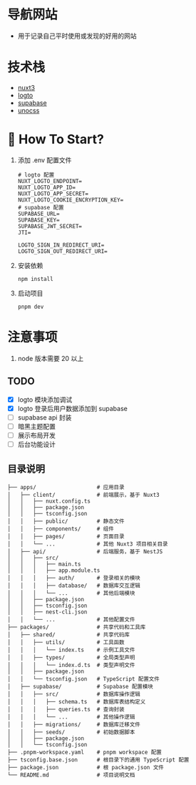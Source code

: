# 导航网站
 - 用于记录自己平时使用或发现的好用的网站

# 技术栈
 - [nuxt3](https://nuxt.com/)
 - [logto](https://logto.io/)
 - [supabase](https://supabase.com/)
 - [unocss](https://unocss.dev/)

# 🚀 How To Start?
<!-- The mentioned operations below are based on the root directory of the current project, please be attentive to ensure there are no errors! -->
1. 添加 .env 配置文件
	```shell
	# logto 配置
	NUXT_LOGTO_ENDPOINT=
	NUXT_LOGTO_APP_ID=
	NUXT_LOGTO_APP_SECRET=
	NUXT_LOGTO_COOKIE_ENCRYPTION_KEY=
	# supabase 配置
	SUPABASE_URL=
	SUPABASE_KEY=
	SUPABASE_JWT_SECRET=
	JTI=

	LOGTO_SIGN_IN_REDIRECT_URI= 
	LOGTO_SIGN_OUT_REDIRECT_URI=
	
	```
2. 安装依赖
   ```shell
   npm install
   ```
3. 启动项目
   ```shell
   pnpm dev
   ```
# 注意事项
1. node 版本需要 20 以上

## TODO

- [X] logto 模块添加调试
- [x] logto 登录后用户数据添加到 supabase
- [ ] supabase api 封装
- [ ] 暗黑主题配置
- [ ] 展示布局开发
- [ ] 后台功能设计
## 目录说明
```shell
├── apps/                   # 应用目录
│   ├── client/             # 前端展示，基于 Nuxt3
│   │   ├── nuxt.config.ts
│   │   ├── package.json
│   │   ├── tsconfig.json
│   │   ├── public/         # 静态文件
│   │   ├── components/     # 组件
│   │   ├── pages/          # 页面目录
│   │   └── ...             # 其他 Nuxt3 项目相关目录
│   ├── api/                # 后端服务，基于 NestJS
│   │   ├── src/
│   │   │   ├── main.ts
│   │   │   ├── app.module.ts
│   │   │   ├── auth/       # 登录相关的模块
│   │   │   ├── database/   # 数据库交互逻辑
│   │   │   └── ...         # 其他后端模块
│   │   ├── package.json
│   │   ├── tsconfig.json
│   │   ├── nest-cli.json
│   │   └── ...             # 其他配置文件
├── packages/               # 共享代码和工具库
│   ├── shared/             # 共享代码库
│   │   ├── utils/          # 工具函数
│   │   │   └── index.ts    # 示例工具文件
│   │   ├── types/          # 全局类型声明
│   │   │   └── index.d.ts  # 类型声明文件
│   │   ├── package.json
│   │   └── tsconfig.json   # TypeScript 配置文件
│   ├── supabase/           # Supabase 配置模块
│   │   ├── src/            # 数据库操作逻辑
│   │   │   ├── schema.ts   # 数据库表结构定义
│   │   │   ├── queries.ts  # 查询封装
│   │   │   └── ...         # 其他操作逻辑
│   │   ├── migrations/     # 数据库迁移文件
│   │   ├── seeds/          # 初始数据脚本
│   │   ├── package.json
│   │   └── tsconfig.json
├── .pnpm-workspace.yaml    # pnpm workspace 配置
├── tsconfig.base.json      # 根目录下的通用 TypeScript 配置
├── package.json            # 根 package.json 文件
└── README.md               # 项目说明文档

```